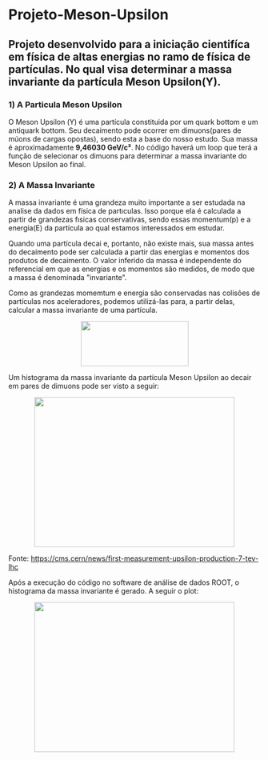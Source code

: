 # Projeto-Meson-Upsilon

## Projeto desenvolvido para a iniciação cientifíca em física de altas energias no ramo de física de partículas. No qual visa determinar a massa invariante da partícula Meson Upsilon(Y). 

### 1) A Particula Meson Upsilon

O Meson Upsilon (Υ) é uma partícula constituida por um quark bottom e um antiquark bottom. Seu decaimento pode ocorrer em dimuons(pares de múons de cargas opostas), sendo esta a base do nosso estudo.
Sua massa é aproximadamente <b>9,46030 GeV/c²</b>. No código haverá um loop que terá a função de selecionar os dimuons para determinar a massa invariante do 
Meson Upsilon ao final.

 ### 2) A Massa Invariante 
 
A massa invariante é uma grandeza muito importante a ser estudada na analise da dados em física de partıculas. Isso porque ela é calculada a partir de grandezas fısicas conservativas, sendo essas momentum(p) e a energia(E) da partícula ao qual estamos interessados em estudar.

Quando uma partícula decai e, portanto, não existe mais, sua massa antes do decaimento pode ser calculada a partir das energias e momentos dos produtos de decaimento. O valor inferido da massa é independente do referencial em que as energias e os momentos são medidos, de modo que a massa é denominada "invariante". 

Como as grandezas momemtum e energia são conservadas nas colisões de partículas nos aceleradores, podemos utilizá-las para, a partir delas, calcular a massa invariante de uma partícula.

<p align="center">
  <img width="215" height="90" src= "https://user-images.githubusercontent.com/62472486/96741268-fe28ac80-1397-11eb-92c2-151c79df85e8.png">
</p>

Um histograma da massa invariante da partícula Meson Upsilon ao decair em pares de dimuons pode ser visto a seguir:

<p align="center">
  <img width="400" height="300" src= "https://user-images.githubusercontent.com/62472486/86185351-885cb480-bb0c-11ea-8ed1-614f43fa2c79.gif">
</p>


Fonte: https://cms.cern/news/first-measurement-upsilon-production-7-tev-lhc

Após a execução do código no software de análise de dados ROOT, o histograma da massa invariante é gerado. A seguir o plot:

<p align="center">
<img width="400" height="300" src="https://user-images.githubusercontent.com/62472486/96740570-56ab7a00-1397-11eb-8f11-fd8290d04084.jpg"
</p>
